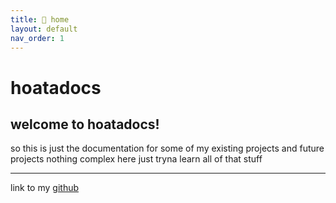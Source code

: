 ```yaml
---
title: 🐬 home
layout: default
nav_order: 1
---
```


# hoatadocs
## welcome to hoatadocs!

so this is just the documentation for some of my existing projects and future projects nothing complex here just tryna learn all of that stuff 

----
link to my [github](https://github.com/hoatacotoro)